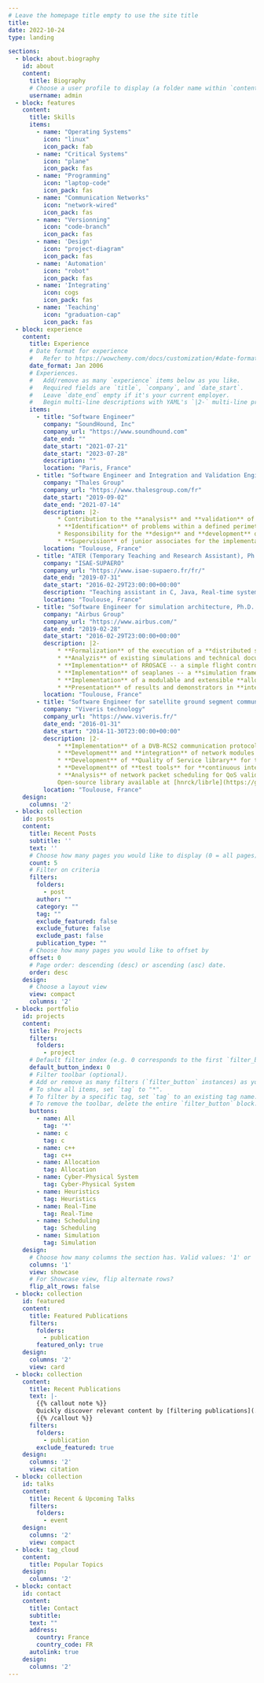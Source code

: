 ```yaml
---
# Leave the homepage title empty to use the site title
title:
date: 2022-10-24
type: landing

sections:
  - block: about.biography
    id: about
    content:
      title: Biography
      # Choose a user profile to display (a folder name within `content/authors/`)
      username: admin
  - block: features
    content:
      title: Skills
      items:
        - name: "Operating Systems"
          icon: "linux"
          icon_pack: fab
        - name: "Critical Systems"
          icon: "plane"
          icon_pack: fas
        - name: "Programming"
          icon: "laptop-code"
          icon_pack: fas
        - name: "Communication Networks"
          icon: "network-wired"
          icon_pack: fas
        - name: "Versionning"
          icon: "code-branch"
          icon_pack: fas
        - name: 'Design'
          icon: "project-diagram"
          icon_pack: fas
        - name: 'Automation'
          icon: "robot"
          icon_pack: fas
        - name: 'Integrating'
          icon: cogs
          icon_pack: fas
        - name: 'Teaching'
          icon: "graduation-cap"
          icon_pack: fas
  - block: experience
    content:
      title: Experience
      # Date format for experience
      #   Refer to https://wowchemy.com/docs/customization/#date-format
      date_format: Jan 2006
      # Experiences.
      #   Add/remove as many `experience` items below as you like.
      #   Required fields are `title`, `company`, and `date_start`.
      #   Leave `date_end` empty if it's your current employer.
      #   Begin multi-line descriptions with YAML's `|2-` multi-line prefix.
      items:
        - title: "Software Engineer"
          company: "SoundHound, Inc"
          company_url: "https://www.soundhound.com"
          date_end: ""
          date_start: "2021-07-21"
          date_start: "2023-07-28"
          description: ""
          location: "Paris, France"
        - title: "Software Engineer and Integration and Validation Engineer"
          company: "Thales Group"
          company_url: "https://www.thalesgroup.com/fr"
          date_start: "2019-09-02"
          date_end: "2021-07-14"
          description: |2-
              * Contribution to the **analysis** and **validation** of the implementation of a big data distributed system
              * **Identification** of problems within a defined perimeter and **reporting**
              * Responsibility for the **design** and **development** of **inspection tools**
              * **Supervision** of junior associates for the implementation of inspection tools
          location: "Toulouse, France"
        - title: "ATER (Temporary Teaching and Research Assistant), Ph.D. candidate"
          company: "ISAE-SUPAERO"
          company_url: "https://www.isae-supaero.fr/fr/"
          date_end: "2019-07-31"
          date_start: "2016-02-29T23:00:00+00:00"
          description: "Teaching assistant in C, Java, Real-time systems, SysML, and numerical analysis."
          location: "Toulouse, France"
        - title: "Software Engineer for simulation architecture, Ph.D. Candidate"
          company: "Airbus Group"
          company_url: "https://www.airbus.com/"
          date_end: "2019-02-28"
          date_start: "2016-02-29T23:00:00+00:00"
          description: |2-
              * **Formalization** of the execution of a **distributed simulation** for the *a priori* validation of a **simulation scheduling** respecting aerospatial-specific constraints  
              * **Analyzis** of existing simulations and technical documentations for formalizing of aerospatial-specific distributed simulation constraints  
              * **Implementation** of RROSACE -- a simple flight controller **case study** from ROSACE, in Matlab and C  
              * **Implementation** of seaplanes -- a **simulation framework** in C++ based on HLA, a publish-subscribe-based data exchange standard, with Qt interface
              * **Implementation** of a modulable and extensible **allocation tool** in Python, with multiple heuristics
              * **Presentation** of results and demonstrators in **international conferences**
          location: "Toulouse, France"
        - title: "Software Engineer for satellite ground segment communications"
          company: "Viveris technology"
          company_url: "https://www.viveris.fr/"
          date_end: "2016-01-31"
          date_start: "2014-11-30T23:00:00+00:00"
          description: |2-
              * **Implementation** of a DVB-RCS2 communication protocol in  satellite communications ground segment for Thalès Alenia Space / CNES
              * **Development** and **integration** of network modules in multi-threaded telecommunication **kernel device**.
              * **Development** of **Quality of Service library** for the satellite simulation environment, based on the libns
              * **Development** of **test tools** for **continuous integration** in Python, Ruby and Perl
              * **Analysis** of network packet scheduling for QoS validation"
              Open-source library available at [hnrck/librle](https://github.com/hnrck/librle)
          location: "Toulouse, France"
    design:
      columns: '2'
  - block: collection
    id: posts
    content:
      title: Recent Posts
      subtitle: ''
      text: ''
      # Choose how many pages you would like to display (0 = all pages)
      count: 5
      # Filter on criteria
      filters:
        folders:
          - post
        author: ""
        category: ""
        tag: ""
        exclude_featured: false
        exclude_future: false
        exclude_past: false
        publication_type: ""
      # Choose how many pages you would like to offset by
      offset: 0
      # Page order: descending (desc) or ascending (asc) date.
      order: desc
    design:
      # Choose a layout view
      view: compact
      columns: '2'
  - block: portfolio
    id: projects
    content:
      title: Projects
      filters:
        folders:
          - project
      # Default filter index (e.g. 0 corresponds to the first `filter_button` instance below).
      default_button_index: 0
      # Filter toolbar (optional).
      # Add or remove as many filters (`filter_button` instances) as you like.
      # To show all items, set `tag` to "*".
      # To filter by a specific tag, set `tag` to an existing tag name.
      # To remove the toolbar, delete the entire `filter_button` block.
      buttons:
        - name: All
          tag: '*'
        - name: c
          tag: c
        - name: c++
          tag: c++
        - name: Allocation
          tag: Allocation
        - name: Cyber-Physical System
          tag: Cyber-Physical System
        - name: Heuristics
          tag: Heuristics
        - name: Real-Time
          tag: Real-Time
        - name: Scheduling
          tag: Scheduling
        - name: Simulation
          tag: Simulation
    design:
      # Choose how many columns the section has. Valid values: '1' or '2'.
      columns: '1'
      view: showcase
      # For Showcase view, flip alternate rows?
      flip_alt_rows: false
  - block: collection
    id: featured
    content:
      title: Featured Publications
      filters:
        folders:
          - publication
        featured_only: true
    design:
      columns: '2'
      view: card
  - block: collection
    content:
      title: Recent Publications
      text: |-
        {{% callout note %}}
        Quickly discover relevant content by [filtering publications](./publication/).
        {{% /callout %}}
      filters:
        folders:
          - publication
        exclude_featured: true
    design:
      columns: '2'
      view: citation
  - block: collection
    id: talks
    content:
      title: Recent & Upcoming Talks
      filters:
        folders:
          - event
    design:
      columns: '2'
      view: compact
  - block: tag_cloud
    content:
      title: Popular Topics
    design:
      columns: '2'
  - block: contact
    id: contact
    content:
      title: Contact
      subtitle:
      text: ""
      address:
        country: France
        country_code: FR
      autolink: true
    design:
      columns: '2'
---
```

